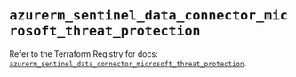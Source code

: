 # `azurerm_sentinel_data_connector_microsoft_threat_protection`

Refer to the Terraform Registry for docs: [`azurerm_sentinel_data_connector_microsoft_threat_protection`](https://registry.terraform.io/providers/hashicorp/azurerm/3.115.0/docs/resources/sentinel_data_connector_microsoft_threat_protection).
